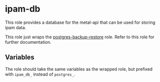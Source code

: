# ipam-db

This role provides a database for the metal-api that can be used for storing ipam data.

This role just wraps the [postgres-backup-restore](/control-plane/roles/postgres-backup-restore) role. Refer to this role for further documentation.

## Variables

The role should take the same variables as the wrapped role, but prefixed with `ipam_db_` instead of `postgres_`.
